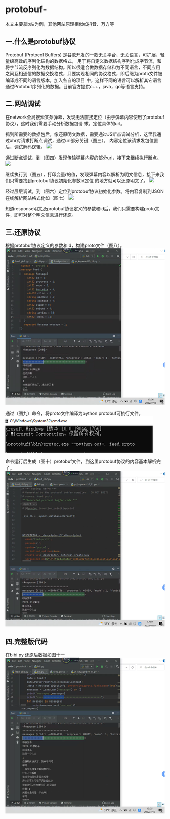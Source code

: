 # protobuf-
 本文主要拿b站为例，其他网站原理相似如抖音、万方等
 
## 一.什么是protobuf协议
  Protobuf (Protocol Buffers) 是谷歌开发的一款无关平台，无关语言，可扩展，轻量级高效的序列化结构的数据格式，
  用于将自定义数据结构序列化成字节流，和将字节流反序列化为数据结构。所以很适合做数据存储和为不同语言，不同应用
  之间互相通信的数据交换格式，只要实现相同的协议格式，即后缀为proto文件被编译成不同的语言版本，加入各自的项目
  中，这样不同的语言可以解析其它语言通过Protobuf序列化的数据。目前官方提供c++，java，go等语言支持。
 
## 二.网站调试
  在network全局搜索某条弹幕，发现无法直接定位（由于弹幕内容使用了protobuf协议），这时我们需要手动分析数据包请
  求，定位具体的url。
  
  抓到所需要的数据包后，像还原明文数据，需要通过JS断点调试分析，这里我通过xhr对请求打断点调试，通过url部分关键（图三），
  内容定位该请求发包位置后，调试解码逻辑。
  ![](https://github.com/ys-101/protobuf-/blob/main/pro/%E5%9B%BE3.png)
  
  
  
  通过断点调试，到（图四）发现传输弹幕内容的部分url，接下来继续执行断点。
  ![](https://github.com/ys-101/protobuf-/blob/main/pro/%E5%9B%BE4.png)
  
  
  
  继续执行到（图五），打印变量r的值，发现弹幕内容以解析为明文信息，接下来我们只需要找到protobuf协议初始化参数id定位
  的地方就可以还原明文了。
  ![](https://github.com/ys-101/protobuf-/blob/main/pro/%E5%9B%BE5.png)
  
  
  
  经过层层调试，到（图六）定位到protobuf协议初始化参数。将内容复制到JSON在线解析网站格式化如（图七）
  ![](https://github.com/ys-101/protobuf-/blob/main/pro/%E5%9B%BE7.png)
  
  
  知道response明文及protobuf协议定义的参数和id后，我们只需要构建proto文件，即可对整个明文信息进行还原。
  
## 三.还原协议
  根据protobuf协议定义的参数和id，构建proto文件（图八）。
  ![](https://github.com/ys-101/protobuf-/blob/main/pro/%E5%9B%BE八.png)
  
  
  
  通过（图九）命令，将proto文件编译为python protobuf可执行文件。
  ![](https://github.com/ys-101/protobuf-/blob/main/pro/%E5%9B%BE九.png)
  
  
  
  命令运行后生成（图十）protobuf文件，到这里protobuf协议的内容基本解析完了。
  ![](https://github.com/ys-101/protobuf-/blob/main/pro/%E5%9B%BE十.png)
  
  
## 四.完整版代码
  在bibi.py
  还原后数据如图十一
  ![](https://github.com/ys-101/protobuf-/blob/main/pro/%E5%9B%BE十一.png)
  
